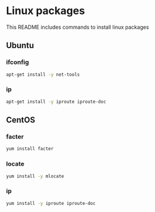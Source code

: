 # Linux packages
This README includes commands to install linux packages

## Ubuntu
### ifconfig
```sh
apt-get install -y net-tools
```

### ip
```sh
apt-get install -y iproute iproute-doc
```

## CentOS
### facter
```sh
yum install facter
```

### locate
```sh
yum install -y mlocate
```

### ip
```sh
yum install -y iproute iproute-doc
```
